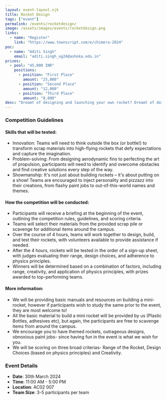 ```yaml
---
layout: event-layout.njk
title: Rocket Design
tags: ["event"]
permalink: /events/rocketdesign/
image: /assets/images/events/rocketdesign.png
links:
  - name: "Register"
    link: "https://www.townscript.com/e/chimera-2024"
poc:
  - name: "Aditi Singh"
    email: "aditi.singh_ug24@ashoka.edu.in"
prizes: 
  - pool: "45,000 INR"
    positions:
      - position: "First Place"
        amount: "25,000"
      - position: "Second Place"
        amount: "12,000"
      - position: "Third Place"
        amount: "8,000"
desc: "Dreamt of designing and launching your own rocket? Dreamt of doing this while also remaining environmentally conscious? Well, look no further! In your teams of 3-5,  build and launch DIY mini rockets made from the scrap materials provided. Guidelines and Materials shall be shared with every team at the very beginning, and they will be given 4 hours to design and build their rockets, post which they shall be tested and judged by Ashokan Professors based on the scoring criteria. You don’t need any experience with astrophysics or rocket science to have a shot at the 45k prize pool, there’s a place for everyone in our scrapyard showdown!"
---
```

### Competition Guidelines
#### Skills that will be tested: 
- Innovation: Teams will need to think outside the box (or bottle!) to transform scrap materials into high-flying rockets that defy expectations and capture the imagination.
- Problem-solving: From designing aerodynamic fins to perfecting the art of propulsion, participants will need to identify and overcome obstacles and find creative solutions every step of the way.
- Showmanship: It's not just about building rockets – it's about putting on a show! Teams are encouraged to inject personality and pizzazz into their creations, from flashy paint jobs to out-of-this-world names and themes.

#### How the competition will be conducted:
- Participants will receive a briefing at the beginning of the event, outlining the competition rules, guidelines, and scoring criteria.
- Teams will select their materials from the provided scrap pile or scavenge for additional items around the campus.
- Over the course of 4 hours, teams will work together to design, build, and test their rockets, with volunteers available to provide assistance if needed.
- After the 4 hours, rockets will be tested in the order of a sign-up sheet, with judges evaluating their range, design choices, and adherence to physics principles.
- Winners will be determined based on a combination of factors, including range, creativity, and application of physics principles, with prizes awarded to top-performing teams.


#### More information:
- We will be providing basic manuals and resources on building a mini-rocket, however if participants wish to study the same prior to the event, they are most welcome to!
- All the basic material to build a mini rocket will be provided by us (Plastic Bottles, adhesives etc), but again, the participants are free to scavenge items from around the campus.
- We encourage you to have themed rockets, outrageous designs, obnoxious paint jobs- since having fun in the event is what we wish for you. 
- We will be scoring on three broad criterias- Range of the Rocket, Design Choices (based on physics principles) and Creativity. 

### Event Details
- **Date**: 30th March 2024
- **Time**: 11:00 AM - 5:00 PM
- **Location**: AC02 007
- **Team Size**: 3-5 participants per team
